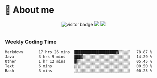 <!-- ![](https://youpai.roccoshi.top/img/20200804214216.png) -->

# 🧐 About me
 
<p align="center">
<img src="https://visitor-badge.laobi.icu/badge?page_id=Lincest.Lincest&title=hits" alt="visitor badge"/>
<a href="mailto:imroccoshi@gmail.com"><img src="https://img.shields.io/badge/gmail-imroccoshi%40gmail.com-red"></a>
<a href="https://blog.roccoshi.top"><img src="https://img.shields.io/badge/blog-roccoshi-green"></a>
</p>

<div align="center">
  <img src="https://github-readme-stats.vercel.app/api?username=Lincest&show_icons=true&count_private=true&show_owner=true" alt="">
   <!-- <img src="https://github-readme-stats.vercel.app/api/wakatime?username=Moreality&v=2" alt=""/> -->
</div>

### Weekly Coding Time

<!--START_SECTION:waka-->

```txt
Markdown       17 hrs 26 mins  ███████████████████▓░░░░░   78.87 %
Java           3 hrs 9 mins    ███▓░░░░░░░░░░░░░░░░░░░░░   14.29 %
Other          1 hr 12 mins    █▒░░░░░░░░░░░░░░░░░░░░░░░   05.45 %
Text           6 mins          ░░░░░░░░░░░░░░░░░░░░░░░░░   00.50 %
Bash           3 mins          ░░░░░░░░░░░░░░░░░░░░░░░░░   00.25 %
```

<!--END_SECTION:waka-->


